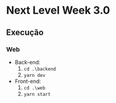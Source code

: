# Next Level Week 3.0

## Execução

### Web
- Back-end:
  1. `cd .\backend`
  2. `yarn dev`
- Front-end:
  1. `cd .\web`
  2. `yarn start`
